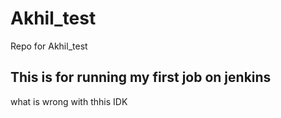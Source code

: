 # Akhil_test
Repo for Akhil_test
## This is for running my first job on jenkins
what is wrong with thhis
IDK
